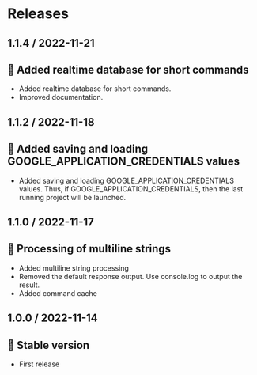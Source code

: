 # Releases

## 1.1.4 / 2022-11-21

## :tada: Added realtime database for short commands

- Added realtime database for short commands.
- Improved documentation.

## 1.1.2 / 2022-11-18

## :tada: Added saving and loading GOOGLE_APPLICATION_CREDENTIALS values

- Added saving and loading GOOGLE_APPLICATION_CREDENTIALS values. Thus, if GOOGLE_APPLICATION_CREDENTIALS, then the last running project will be launched.

## 1.1.0 / 2022-11-17

## :tada: Processing of multiline strings

- Added multiline string processing
- Removed the default response output. Use console.log to output the result.
- Added command cache

## 1.0.0 / 2022-11-14

## :tada: Stable version

- First release
